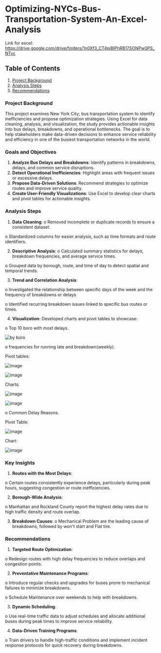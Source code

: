 # Optimizing-NYCs-Bus-Transportation-System-An-Excel-Analysis
Link for excel: https://drive.google.com/drive/folders/1n0Xf3_CT4pjBlPhRB17SONPw0PS_NTyc

## Table of Contents
1. [Project Background]()
2. [Analysis Steps]()
3. [Recommendations]()

### Project Background
This project examines New York City; bus transportation system to identify
inefficiencies and propose optimization strategies. Using Excel for data cleaning,
analysis, and visualization, the study provides actionable insights into bus delays,
breakdowns, and operational bottlenecks. The goal is to help stakeholders make
data-driven decisions to enhance service reliability and efficiency in one of the
busiest transportation networks in the world.

### Goals and Objectives
1. **Analyze Bus Delays and Breakdowns**: Identify patterns in breakdowns,
delays, and common service disruptions.
2. **Detect Operational Inefficiencies**: Highlight areas with frequent issues or
excessive delays.
3. **Propose Data-Driven Solutions**: Recommend strategies to optimize routes
and improve service quality.
4. **Create User-Friendly Visualizations**: Use Excel to develop clear charts and
pivot tables for actionable insights.

### Analysis Steps
1. **Data Cleaning**:
o Removed incomplete or duplicate records to ensure a consistent
dataset.

o Standardized columns for easier analysis, such as time formats and
route identifiers.


2. **Descriptive Analysis**:
o Calculated summary statistics for delays, breakdown frequencies, and
average service times.

o Grouped data by borough, route, and time of day to detect spatial and
temporal trends.

3. **Trend and Correlation Analysis**:
   
o Investigated the relationship between specific days of the week and the frequency of breakdowns or delays

o Identified recurring breakdown issues linked to specific bus routes or
times.

4. **Visualization**:
Developed charts and pivot tables to showcase:

o Top 10 boro with most delays.

![by boro](https://github.com/user-attachments/assets/cbd92671-ab38-4ae7-b190-4aae471d8b26)

o frequencies for running late and breakdown(weekly).

Pivot tables:

![image](https://github.com/user-attachments/assets/a3f551a6-e5da-4385-910c-618e56eccdf6)

![image](https://github.com/user-attachments/assets/81646c37-cb2f-469b-bf5c-026aacb23ed2)

Charts:

![image](https://github.com/user-attachments/assets/10bbbc97-a847-40da-9069-8fceed8b64a0)

![image](https://github.com/user-attachments/assets/405577fc-55c1-4184-8038-390bd1c3dfeb)


o Common Delay Reasons.

Pivot Table: 

![image](https://github.com/user-attachments/assets/27e384a3-3ddc-4bd5-a518-777743e6bdb0)

Chart:

![image](https://github.com/user-attachments/assets/867de152-92b0-46c1-af2a-739c14c2792f)

### Key Insights
1. **Routes with the Most Delays**:
   
o Certain routes consistently experience delays, particularly during peak
hours, suggesting congestion or route inefficiencies.

2. **Borough-Wide Analysis**:
   
o Manhattan and Rockland County report the highest delay rates due to high
traffic density and route overlap.

3. **Breakdown Causes**:
o Mechanical Problem  are the leading cause of breakdowns, followed by
won't start and Flat tire.

### Recommendations
1. **Targeted Route Optimization**:
   
o Redesign routes with high delay frequencies to reduce overlaps and
congestion points.

2. **Preventative Maintenance Programs**:
   
o Introduce regular checks and upgrades for buses prone to mechanical
failures to minimize breakdowns.

o Schedule Maintenance over weekends to help with breakdowns.

3. **Dynamic Scheduling**:
   
o Use real-time traffic data to adjust schedules and allocate additional
buses during peak times to improve service reliability.

4. **Data-Driven Training Programs**:
   
o Train drivers to handle high-traffic conditions and implement incident
response protocols for quick recovery during breakdowns.
